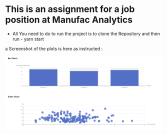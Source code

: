 # This is an assignment for a job position at Manufac Analytics

- All You need to do to run the project is to clone the Repository and then run  - yarn start



a Screenshot of the plots is here as instructed :

![](public/images/plots.png)


